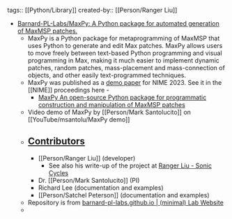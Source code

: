 tags:: [[Python/Library]]
created-by:: [[Person/Ranger Liu]]

- [Barnard-PL-Labs/MaxPy: A Python package for automated generation of MaxMSP patches.](https://github.com/Barnard-PL-Labs/MaxPy)
	- MaxPy is a Python package for metaprogramming of MaxMSP that uses Python to generate and edit Max patches. MaxPy allows users to move freely between text-based Python programming and visual programming in Max, making it much easier to implement dynamic patches, random patches, mass-placement and mass-connection of objects, and other easily text-programmed techniques.
	- MaxPy was published as a [demo paper](https://github.com/Barnard-PL-Labs/MaxPy/blob/main/MaxPy-NIME-2023-Paper.pdf) for NIME 2023. See it in the [[NIME]] proceedings here -
		- [MaxPy An open-source Python package for programmatic construction and manipulation of MaxMSP patches](https://nime.org/proceedings/2023/nime2023_98.pdf)
	- Video demo of MaxPy by [[Person/Mark Santolucito]] on [[YouTube/msantolu/MaxPy demo]]
	- ## [Contributors](https://github.com/Barnard-PL-Labs/MaxPy?tab=readme-ov-file#contributors)
		- [[Person/Ranger Liu]] (developer)
			- See also his write-up of the project at [Ranger Liu - Sonic Cycles](https://ryurongliu.com/sonic-cycles)
		- Dr. [[Person/Mark Santolucito]] (PI)
		- Richard Lee (documentation and examples)
		- [[Person/Satchel Peterson]] (documentation and examples)
	- Repository is from [barnard-pl-labs.github.io | (minimal) Lab Website](https://barnard-pl-labs.github.io/)
	-